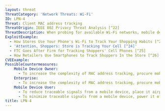 ```yaml
---
layout: threat
ThreatCategory: 'Network Threats: Wi-Fi'
ID: LPN-4
Threat: Client MAC address tracking
ThreatOrigin: IEEE 802 Privacy Threat Analysis [^22]
ThreatDescription: When probing for available Wi-Fi networks, mobile devices transmit their MAC address. Persistent use of a single MAC address readily enables physical tracking of a specific device by listening or probing for messages that contain its associated MAC address. As a result, most mobile OS added support for some implementation of MAC address randomization, such that a device generates a new MAC address when establishing communication with an unknown Wi-Fi network. Note, however, that once an attacker has associated a target device with the MAC address it uses on a given Wi-Fi network, successful SSID spoofing may trigger the device to attempt to connect, thereby revealing a traceble MAC address.
ExploitExample:
  - How Stores Use Your Phone's Wi-Fi to Track Your Shopping Habits [^23]
  - 'Attention, Shoppers: Store is Tracking Your Cell [^24]'
  - FTC Goes After Firm for Tracking Shoppers' Cell Phones [^25]
  - How Retailers Use Smartphones to Track Shoppers In the Store [^26]
CVEExample:
PossibleCountermeasures:
    Mobile Device Owner:
      - To increase the complexity of MAC address tracking, procure mobile devices with OS and hardware versions that support MAC address randomization. Starting in Android 6.0, randomized MAC addresses are used for Wi-Fi and Bluetooth scans. See __Android 6.0 Changes__. [^35] In iOS 8, Wi-Fi scanning behavior changed to use random, locally administrated MAC addresses. See User Privacy on iOS and OS X. [^36] Windows 10 and later verions support MAC address randomization. [^251]
    Enterprise:
      - To increase the complexity of MAC address tracking, procure mobile devices with OS and hardware versions that support MAC address randomization. Starting in Android 6.0, randomized MAC addresses are used for Wi-Fi and Bluetooth scans. See __Android 6.0 Changes__. [^35] In iOS 8, Wi-Fi scanning behavior changed to use random, locally administrated MAC addresses. See User Privacy on iOS and OS X. [^36] Windows 10 and later verions support MAC address randomization. [^251]
    Mobile Device User:
      - To reduce traceable signals from a mobile device, place it airplane mode when wireless communication is not in use. In this mode, most devices will disconnect from any current Wi-Fi network, and not attempt to join any Wi-Fi networks until reenabled.
      - To minimize traceable signals from a mobile device, power it off when not in use.
title: LPN-4
---
```

